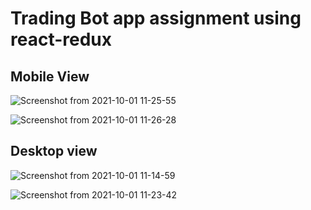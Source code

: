 # Trading Bot app assignment using react-redux

## Mobile View

![Screenshot from 2021-10-01 11-25-55](https://user-images.githubusercontent.com/89975183/135572633-4bbc9bf9-677a-462a-8a32-b626cc61499a.png)

![Screenshot from 2021-10-01 11-26-28](https://user-images.githubusercontent.com/89975183/135572644-2fb5c4ed-a630-4f0f-b4e3-4a375c66be29.png)

## Desktop view

![Screenshot from 2021-10-01 11-14-59](https://user-images.githubusercontent.com/89975183/135572672-da3834ed-db5a-40ec-8aef-7a213480127f.png)

![Screenshot from 2021-10-01 11-23-42](https://user-images.githubusercontent.com/89975183/135572682-2a8ed26f-4c23-417c-984e-7f92baec3790.png)
